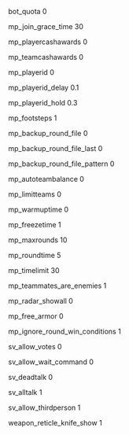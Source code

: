 bot_quota 0

mp_join_grace_time 30

mp_playercashawards 0

mp_teamcashawards 0

mp_playerid 0

mp_playerid_delay 0.1

mp_playerid_hold 0.3

mp_footsteps 1

mp_backup_round_file 0

mp_backup_round_file_last 0

mp_backup_round_file_pattern 0

mp_autoteambalance 0

mp_limitteams 0

mp_warmuptime 0

mp_freezetime 1

mp_maxrounds 10

mp_roundtime 5

mp_timelimit 30

mp_teammates_are_enemies 1

mp_radar_showall 0

mp_free_armor 0

mp_ignore_round_win_conditions 1

sv_allow_votes 0

sv_allow_wait_command 0

sv_deadtalk 0

sv_alltalk 1

sv_allow_thirdperson 1

weapon_reticle_knife_show 1